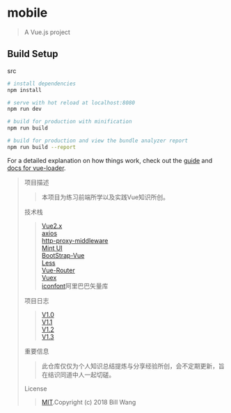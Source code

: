 # mobile

> A Vue.js project

## Build Setup
src
``` bash
# install dependencies
npm install

# serve with hot reload at localhost:8080
npm run dev

# build for production with minification
npm run build

# build for production and view the bundle analyzer report
npm run build --report
```

For a detailed explanation on how things work, check out the [guide](http://vuejs-templates.github.io/webpack/) and [docs for vue-loader](http://vuejs.github.io/vue-loader).
>项目描述
>>本项目为练习前端所学以及实践Vue知识所创。
>
>技术栈
>>[Vue2.x](https://cn.vuejs.org/)<br>
>>[axios](https://www.kancloud.cn/yunye/axios/234845)<br>
>>[http-proxy-middleware](https://blog.csdn.net/xmloveth/article/details/56847456)<br>
>>[Mint UI](https://mint-ui.github.io/docs/#/zh-cn2)<br>
>>[BootStrap-Vue](https://bootstrap-vue.js.org)<br>
>>[Less](http://lesscss.cn/)<br>
>>[Vue-Router](https://router.vuejs.org/zh/guide/)<br>
>>[Vuex](https://vuex.vuejs.org/zh/api/)<br>
>>[iconfont](http://www.iconfont.cn/home/index?spm=a313x.7781069.1998910419.2)阿里巴巴矢量库<br>
>
>项目日志
>>[V1.0](https://github.com/bigbigDreamer/MobileApp/blob/master/project%20log/V1.0.md)<br>
>>[V1.1](https://github.com/bigbigDreamer/MobileApp/blob/master/project%20log/V1.1.md)<BR>
>>[V1.2](https://github.com/bigbigDreamer/MobileApp/blob/master/project%20log/V1.2.md)<br>
>>[V1.3](https://github.com/bigbigDreamer/MobileApp/blob/master/project%20log/V1.3.md)
>
>重要信息
>>此仓库仅仅为个人知识总结提炼与分享经验所创，会不定期更新，旨在结识同道中人一起切磋。
>
>License
>>[MIT](https://github.com/bigbigDreamer/MobileApp/blob/master/LICENSE).Copyright (c) 2018 Bill Wang
